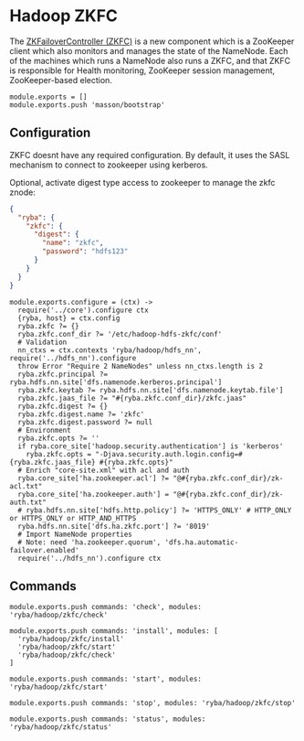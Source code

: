 
# Hadoop ZKFC

The [ZKFailoverController (ZKFC)](https://hadoop.apache.org/docs/r2.3.0/hadoop-yarn/hadoop-yarn-site/HDFSHighAvailabilityWithQJM.html) is a new component which is a ZooKeeper client which also monitors and manages the state of the NameNode.
 Each of the machines which runs a NameNode also runs a ZKFC, and that ZKFC is responsible for Health monitoring, ZooKeeper session management, ZooKeeper-based election.


    module.exports = []
    module.exports.push 'masson/bootstrap'

## Configuration

ZKFC doesnt have any required configuration. By default, it uses the SASL
mechanism to connect to zookeeper using kerberos.

Optional, activate digest type access to zookeeper to manage the zkfc znode:

```json
{
  "ryba": {
    "zkfc": {
      "digest": {
        "name": "zkfc",
        "password": "hdfs123"
      }
    }
  }
}
```

    module.exports.configure = (ctx) ->
      require('../core').configure ctx
      {ryba, host} = ctx.config
      ryba.zkfc ?= {}
      ryba.zkfc.conf_dir ?= '/etc/hadoop-hdfs-zkfc/conf'
      # Validation
      nn_ctxs = ctx.contexts 'ryba/hadoop/hdfs_nn', require('../hdfs_nn').configure
      throw Error "Require 2 NameNodes" unless nn_ctxs.length is 2
      ryba.zkfc.principal ?= ryba.hdfs.nn.site['dfs.namenode.kerberos.principal']
      ryba.zkfc.keytab ?= ryba.hdfs.nn.site['dfs.namenode.keytab.file']
      ryba.zkfc.jaas_file ?= "#{ryba.zkfc.conf_dir}/zkfc.jaas"
      ryba.zkfc.digest ?= {}
      ryba.zkfc.digest.name ?= 'zkfc'
      ryba.zkfc.digest.password ?= null
      # Environment
      ryba.zkfc.opts ?= ''
      if ryba.core_site['hadoop.security.authentication'] is 'kerberos'
        ryba.zkfc.opts = "-Djava.security.auth.login.config=#{ryba.zkfc.jaas_file} #{ryba.zkfc.opts}"
      # Enrich "core-site.xml" with acl and auth
      ryba.core_site['ha.zookeeper.acl'] ?= "@#{ryba.zkfc.conf_dir}/zk-acl.txt"
      ryba.core_site['ha.zookeeper.auth'] = "@#{ryba.zkfc.conf_dir}/zk-auth.txt"
      # ryba.hdfs.nn.site['hdfs.http.policy'] ?= 'HTTPS_ONLY' # HTTP_ONLY or HTTPS_ONLY or HTTP_AND_HTTPS
      ryba.hdfs.nn.site['dfs.ha.zkfc.port'] ?= '8019'
      # Import NameNode properties
      # Note: need 'ha.zookeeper.quorum', 'dfs.ha.automatic-failover.enabled'
      require('../hdfs_nn').configure ctx

## Commands

    module.exports.push commands: 'check', modules: 'ryba/hadoop/zkfc/check'

    module.exports.push commands: 'install', modules: [
      'ryba/hadoop/zkfc/install'
      'ryba/hadoop/zkfc/start'
      'ryba/hadoop/zkfc/check'
    ]

    module.exports.push commands: 'start', modules: 'ryba/hadoop/zkfc/start'

    module.exports.push commands: 'stop', modules: 'ryba/hadoop/zkfc/stop'

    module.exports.push commands: 'status', modules: 'ryba/hadoop/zkfc/status'
